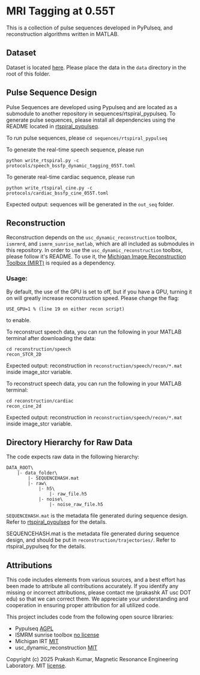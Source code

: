 # MRI Tagging at 0.55T

This is a collection of pulse sequences developed in PyPulseq, and reconstruction algorithms written in MATLAB.

## Dataset
Dataset is located [here](https://zenodo.org/records/15079693). Please place the data in the `data` directory in the root of this folder.

## Pulse Sequence Design
Pulse Sequences are developed using Pypulseq and are located as a submodule to another repository in sequences/rtspiral_pypulseq. To generate pulse sequences, please install all dependencies using the README located in [rtspiral_pypulseq](https://github.com/usc-mrel/rtspiral_pypulseq/tree/1721c6efdcb8dc940a0cfe7b1fd642068fe994b8).

To run pulse sequences, please `cd sequences/rtspiral_pypulseq`

To generate the real-time speech sequence, please run 
```
python write_rtspiral.py -c protocols/speech_bssfp_dynamic_tagging_055T.toml
```

To generate real-time cardiac sequence, please run 
```
python write_rtspiral_cine.py -c protocols/cardiac_bssfp_cine_055T.toml
``` 

Expected output: sequences will be generated in the `out_seq` folder.

## Reconstruction
Reconstruction depends on the `usc_dynamic_reconstruction` toolbox, `ismrmrd`, and `ismrm_sunrise_matlab`, which are all included as submodules in this repository. 
In order to use the `usc_dynamic_reconstruction` toolbox, please follow it's README. To use it, the [Michigan Image Reconstruction Toolbox (MIRT)](https://github.com/JeffFessler/mirt) is requied as a dependency.

### Usage:
By default, the use of the GPU is set to off, but if you have a GPU, turning it on will greatly increase reconstruction speed. Please change the flag:
```
USE_GPU=1 % (line 19 on either recon script)
```
to enable.

To reconstruct speech data, you can run the following in your MATLAB terminal after downloading the data: <br>
```
cd reconstruction/speech
recon_STCR_2D
```

Expected output: reconstruction in `reconstruction/speech/recon/*.mat` inside image_stcr variable.

To reconstruct speech data, you can run the following in your MATLAB terminal: <br>
```
cd reconstruction/cardiac
recon_cine_2d
```
Expected output: reconstruction in `reconstruction/speech/recon/*.mat` inside image_stcr variable.
  
## Directory Hierarchy for Raw Data
The code expects raw data in the following hierarchy:

    DATA_ROOT\
        |- data_folder\
            |- SEQUENCEHASH.mat
            |- raw\
                |- h5\
                    |- raw_file.h5
                |- noise\
                    |- noise_raw_file.h5

`SEQUENCEHASH.mat` is the metadata file generated during sequence design. Refer to [rtspiral_pypulseq](https://github.com/usc-mrel/rtspiral_pypulseq) for the details.


SEQUENCEHASH.mat is the metadata file generated during sequence design, and should be put in `reconstruction/trajectories/`. Refer to rtspiral_pypulseq for the details.


## Attributions

This code includes elements from various sources, and a best effort has been made to attribute all contributions accurately. If you identify any missing or incorrect attributions, please contact me (prakashk AT usc DOT edu) so that we can correct them. We appreciate your understanding and cooperation in ensuring proper attribution for all utilized code.

This project includes code from the following open source libraries: 
- Pypulseq [AGPL](https://github.com/imr-framework/pypulseq/blob/master/LICENSE)
- ISMRM sunrise toolbox [no license](https://github.com/hansenms/ismrm_sunrise_matlab)
- Michigan IRT [MIT](https://github.com/JeffFessler/mirt/blob/main/LICENSE)
- usc_dynamic_reconstruction [MIT](https://github.com/usc-mrel/usc_dynamic_reconstruction/blob/main/LICENSE)

Copyright (c) 2025 Prakash Kumar, Magnetic Resonance Engineering Laboratory. 
MIT [license](https://github.com/usc-mrel/mri_tagging_055T/blob/main/LICENSE).


